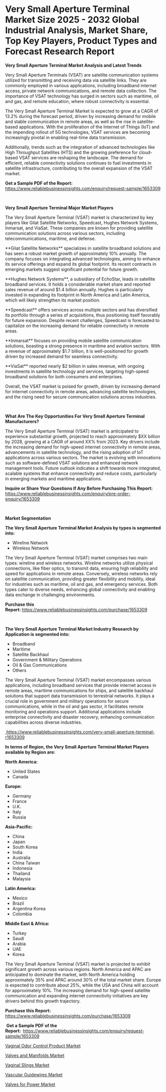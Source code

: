 <p><h1>Very Small Aperture Terminal Market Size 2025 - 2032 Global Industrial Analysis, Market Share, Top Key Players, Product Types and Forecast Research Report</h1></p><p><strong>Very Small Aperture Terminal Market Analysis and Latest Trends</strong></p>
<p><p>Very Small Aperture Terminals (VSAT) are satellite communication systems utilized for transmitting and receiving data via satellite links. They are commonly employed in various applications, including broadband internet access, private network communications, and remote data collection. The importance of VSAT technology has surged in sectors such as maritime, oil and gas, and remote education, where robust connectivity is essential.</p><p>The Very Small Aperture Terminal Market is expected to grow at a CAGR of 13.2% during the forecast period, driven by increasing demand for mobile and stable communication in remote areas, as well as the rise in satellite-based applications. With the proliferation of the Internet of Things (IoT) and the impending rollout of 5G technologies, VSAT services are becoming increasingly pivotal in enabling real-time data transmission. </p><p>Additionally, trends such as the integration of advanced technologies like High Throughput Satellites (HTS) and the growing preference for cloud-based VSAT services are reshaping the landscape. The demand for efficient, reliable connectivity solutions continues to fuel investments in satellite infrastructure, contributing to the overall expansion of the VSAT market.</p></p>
<p><strong>Get a Sample PDF of the Report:&nbsp;</strong> <a href="https://www.reliablebusinessinsights.com/enquiry/request-sample/1653309?utm_campaign=96&utm_medium=2&utm_source=Github&utm_content=ia&utm_term=05032025&utm_id=very-small-aperture-terminal">https://www.reliablebusinessinsights.com/enquiry/request-sample/1653309</a></p>
<p>&nbsp;</p>
<p><strong>Very Small Aperture Terminal Major Market Players</strong></p>
<p><p>The Very Small Aperture Terminal (VSAT) market is characterized by key players like Gilat Satellite Networks, Speedcast, Hughes Network Systems, Inmarsat, and ViaSat. These companies are known for providing satellite communication solutions across various sectors, including telecommunications, maritime, and defense.</p><p>**Gilat Satellite Networks** specializes in satellite broadband solutions and has seen a robust market growth of approximately 10% annually. The company focuses on integrating advanced technologies, aiming to enhance its service offerings and expand its global footprint. Its recent contracts in emerging markets suggest significant potential for future growth.</p><p>**Hughes Network Systems**, a subsidiary of EchoStar, leads in satellite broadband services. It holds a considerable market share and reported sales revenue of around $1.4 billion annually. Hughes is particularly invested in expanding its footprint in North America and Latin America, which will likely strengthen its market position.</p><p>**Speedcast** offers services across multiple sectors and has diversified its portfolio through a series of acquisitions, thus positioning itself favorably for future expansion. Despite recent challenges, Speedcast is forecasted to capitalize on the increasing demand for reliable connectivity in remote areas.</p><p>**Inmarsat** focuses on providing mobile satellite communication solutions, boasting a strong presence in maritime and aviation sectors. With a revenue of approximately $1.7 billion, it is well-positioned for growth driven by increased demand for seamless connectivity.</p><p>**ViaSat** reported nearly $2 billion in sales revenue, with ongoing investments in satellite technology and services, targeting high-speed broadband solutions for both consumers and enterprises.</p><p>Overall, the VSAT market is poised for growth, driven by increasing demand for internet connectivity in remote areas, advancing satellite technologies, and the rising need for secure communication solutions across industries.</p></p>
<p>&nbsp;</p>
<p><strong>What Are The Key Opportunities For Very Small Aperture Terminal Manufacturers?</strong></p>
<p><p>The Very Small Aperture Terminal (VSAT) market is anticipated to experience substantial growth, projected to reach approximately $XX billion by 2028, growing at a CAGR of around XX% from 2023. Key drivers include the increasing demand for high-speed internet connectivity in remote areas, advancements in satellite technology, and the rising adoption of IoT applications across various sectors. The market is evolving with innovations such as software-defined VSAT solutions and enhanced network management tools. Future outlook indicates a shift towards more integrated, scalable systems that enhance connectivity and reduce costs, particularly in emerging markets and maritime applications.</p></p>
<p><strong>Inquire or Share Your Questions If Any Before Purchasing This Report:</strong> <a href="https://www.reliablebusinessinsights.com/enquiry/pre-order-enquiry/1653309?utm_campaign=96&utm_medium=2&utm_source=Github&utm_content=ia&utm_term=05032025&utm_id=very-small-aperture-terminal">https://www.reliablebusinessinsights.com/enquiry/pre-order-enquiry/1653309</a></p>
<p>&nbsp;</p>
<p><strong>Market Segmentation</strong></p>
<p><strong>The Very Small Aperture Terminal Market Analysis by types is segmented into:</strong></p>
<p><ul><li>Wireline Network</li><li>Wireless Network</li></ul></p>
<p><p>The Very Small Aperture Terminal (VSAT) market comprises two main types: wireline and wireless networks. Wireline networks utilize physical connections, like fiber optics, to transmit data, ensuring high reliability and speed for applications in remote areas. Conversely, wireless networks rely on satellite communication, providing greater flexibility and mobility, ideal for industries such as maritime, oil and gas, and emergency services. Both types cater to diverse needs, enhancing global connectivity and enabling data exchange in challenging environments.</p></p>
<p><strong>Purchase this Report:&nbsp;</strong><a href="https://www.reliablebusinessinsights.com/purchase/1653309?utm_campaign=96&utm_medium=2&utm_source=Github&utm_content=ia&utm_term=05032025&utm_id=very-small-aperture-terminal">https://www.reliablebusinessinsights.com/purchase/1653309</a></p>
<p>&nbsp;</p>
<p><strong>The Very Small Aperture Terminal Market Industry Research by Application is segmented into:</strong></p>
<p><ul><li>Broadband</li><li>Maritime</li><li>Satellite Backhaul</li><li>Government & Military Operations</li><li>Oil & Gas Communications</li><li>Others</li></ul></p>
<p><p>The Very Small Aperture Terminal (VSAT) market encompasses various applications, including broadband services that provide internet access in remote areas, maritime communications for ships, and satellite backhaul solutions that support data transmission to terrestrial networks. It plays a crucial role in government and military operations for secure communications, while in the oil and gas sector, it facilitates remote monitoring and operations support. Additional applications include enterprise connectivity and disaster recovery, enhancing communication capabilities across diverse industries.</p></p>
<p><a href="https://www.reliablebusinessinsights.com/very-small-aperture-terminal-r1653309?utm_campaign=96&utm_medium=2&utm_source=Github&utm_content=ia&utm_term=05032025&utm_id=very-small-aperture-terminal">&nbsp;https://www.reliablebusinessinsights.com/very-small-aperture-terminal-r1653309</a></p>
<p><strong>In terms of Region, the Very Small Aperture Terminal Market Players available by Region are:</strong></p>
<p>
    <p> <strong> North America: </strong>
        <ul>
            <li>United States</li>
            <li>Canada</li>
        </ul>
        </p> 
    <p> <strong> Europe: </strong>
        <ul>
            <li>Germany</li>
            <li>France</li>
            <li>U.K.</li>
            <li>Italy</li>
            <li>Russia</li>
        </ul>
        </p> 
    <p> <strong> Asia-Pacific: </strong>
        <ul>
            <li>China</li>
            <li>Japan</li>
            <li>South Korea</li>
            <li>India</li>
            <li>Australia</li>
            <li>China Taiwan</li>
            <li>Indonesia</li>
            <li>Thailand</li>
            <li>Malaysia</li>
        </ul>
        </p> 
    <p> <strong> Latin America: </strong>
        <ul>
            <li>Mexico</li>
            <li>Brazil</li>
            <li>Argentina Korea</li>
            <li>Colombia</li>
        </ul>
        </p> 
    <p> <strong> Middle East & Africa: </strong>
        <ul>
            <li>Turkey</li>
            <li>Saudi</li>
            <li>Arabia</li>
            <li>UAE</li>
            <li>Korea</li>
        </ul>
    </p>
    </p>
<p><p>The Very Small Aperture Terminal (VSAT) market is projected to exhibit significant growth across various regions. North America and APAC are anticipated to dominate the market, with North America holding approximately 35% and APAC around 30% of the total market share. Europe is expected to contribute about 25%, while the USA and China will account for approximately 10%. The increasing demand for high-speed satellite communication and expanding internet connectivity initiatives are key drivers behind this growth trajectory.</p></p>
<p><strong>Purchase this Report: </strong><a href="https://www.reliablebusinessinsights.com/purchase/1653309?utm_campaign=96&utm_medium=2&utm_source=Github&utm_content=ia&utm_term=05032025&utm_id=very-small-aperture-terminal">https://www.reliablebusinessinsights.com/purchase/1653309</a></p>
<p>&nbsp;<strong>Get a Sample PDF of the Report:&nbsp;&nbsp;</strong><a href="https://www.reliablebusinessinsights.com/enquiry/request-sample/1653309?utm_campaign=96&utm_medium=2&utm_source=Github&utm_content=ia&utm_term=05032025&utm_id=very-small-aperture-terminal">https://www.reliablebusinessinsights.com/enquiry/request-sample/1653309</a></p>
<p><strong></strong></p>
<p><p><a href="https://github.com/aiamekar/Market-Research-Report-List-1/blob/main/vaginal-odor-control-product-market.md?utm_campaign=96&utm_medium=2&utm_source=Github&utm_content=ia&utm_term=05032025&utm_id=very-small-aperture-terminal">Vaginal Odor Control Product Market</a></p><p><a href="https://github.com/ummulmzu/Market-Research-Report-List-1/blob/main/valves-and-manifolds-market.md?utm_campaign=96&utm_medium=2&utm_source=Github&utm_content=ia&utm_term=05032025&utm_id=very-small-aperture-terminal">Valves and Manifolds Market</a></p><p><a href="https://github.com/nwokechock6s/Market-Research-Report-List-1/blob/main/vaginal-slings-market.md?utm_campaign=96&utm_medium=2&utm_source=Github&utm_content=ia&utm_term=05032025&utm_id=very-small-aperture-terminal">Vaginal Slings Market</a></p><p><a href="https://github.com/kecixayaab/Market-Research-Report-List-1/blob/main/vascular-guidewires-market.md?utm_campaign=96&utm_medium=2&utm_source=Github&utm_content=ia&utm_term=05032025&utm_id=very-small-aperture-terminal">Vascular Guidewires Market</a></p><p><a href="https://github.com/gilerzelko7a/Market-Research-Report-List-1/blob/main/valves-for-power-market.md?utm_campaign=96&utm_medium=2&utm_source=Github&utm_content=ia&utm_term=05032025&utm_id=very-small-aperture-terminal">Valves for Power Market</a></p></p>